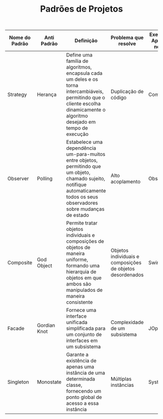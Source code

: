 <h1 align = "center"> Padrões de Projetos</h1>
<br>

| Nome do Padrão  | Anti Padrão | Definição | Problema que resolve | Exemplo de Aplicação no Java |
| ------------- | ------------- | ------------- | ------------- | ------------- |
| Strategy  | Herança  | Define uma família de algoritmos, encapsula cada um deles e os torna intercambiáveis, permitindo que o cliente escolha dinamicamente o algoritmo desejado em tempo de execução | Duplicação de código | Comparator |
| Observer  | Polling | Estabelece uma dependência um-para-muitos entre objetos, permitindo que um objeto, chamado sujeito, notifique automaticamente todos os seus observadores sobre mudanças de estado | Alto acoplamento | Observable |
| Composite  |  God Object | Permite tratar objetos individuais e composições de objetos de maneira uniforme, formando uma hierarquia de objetos em que ambos são manipulados de maneira consistente | Objetos individuais e composições de objetos desordenados | Swing |
| Facade  | Gordian Knot | Fornece uma interface unificada simplificada para um conjunto de interfaces em um subsistema | Complexidade de um subsistema| JOptionPane |
| Singleton  | Monostate | Garante a existência de apenas uma instância de uma determinada classe, fornecendo um ponto global de acesso a essa instância | Múltiplas instâncias | System |


